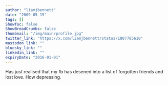 ```yaml
---
author: "liamjbennett"
date: "2009-05-15"
tags: []
ShowToc: false
ShowBreadCrumbs: false
thumbnail: "/img/main/profile.jpg"
twitter_link: "https://x.com/liamjbennett/status/1807785610"
mastodon_link: ""
bluesky_link: ""
linkedin_link: ""
expiryDate: "2016-01-01"
---
```


Has just realised that my fb has desened into a list of forgotten friends and lost love. How depressing.

